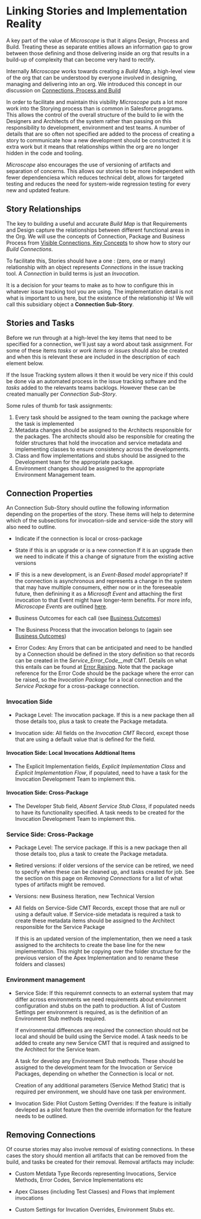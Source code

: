 
# Linking Stories and Implementation Reality

A key part of the value of *Microscope*
 is that it aligns Design, Process and Build. Treating these as separate entities allows an information gap to grow between those defining and those delivering inside an org that results in a build-up of complexity that can become very hard to rectify. 
 
 Internally *Microscope* works towards creating a *Build Map*, a high-level view of the org that can be understood by everyone involved in designing, managing and delivering into an org. We introduced this concept in our discussion on [Connections, Process and Build](../solution/ConnectionsProcessBuild.md)

In order to facilitate and maintain this visbility *Microscope* puts a lot more work into the Storying process than is common in Salesforce programs. This allows the control of the overall structure of the build to lie with the Designers and Architects of the system rather than passing on this responsibility to development, environment and test teams. A number of details that are so often not specified are added to the process of creating a story to communicate how a new development should be constructed: it is extra work but it means that relationships within the org are no longer hidden in the code and tooling.

*Microscope* also encourages the use of versioning of artifacts and separation of concerns. This allows our stories to be more independent with fewer dependenciesa which reduces technical debt, allows for targeted testing and reduces the need for system-wide regression testing for every new and updated feature.



## Story Relationships

The key to building a useful and accurate *Build Map* is that Requirements and Design capture the relationships between different functional areas in the Org. We will use the concepts of Connection, Package and Business Process from [Visible Connections, Key Concepts](../solution/VisibleConnections.md) to show how to story our *Build Connections*.


To facilitate this, 
Stories should have a one : (zero, one or many) relationship with an object represents *Connections* in the issue tracking tool. A *Connection* in build terms is just an *Invocation*.

It is a decision for your teams to make as to how to configure this in whatever issue tracking tool you are using. The implementation detail is not what is important to us here, but the existence of the relationship is! We will call this subsidiary object a **Connection Sub-Story**.



## Stories and Tasks

Before we run through at a high-level the key items that need to be specified for a connection, we'll just say a word about task assignment. For some of these items *tasks* or *work items* or *issues* should also be created and when this is relevant these are included in the description of each element below. 

If the Issue Tracking system allows it then it would be very nice if this could be done via an automated process in the issue tracking software and the *tasks* added to the relevants teams backlogs. However these can be created manually per *Connection Sub-Story*.

Some rules of thumb for task assignments:

1. Every task should be assigned to the team owning the package where the task is implemented 
2. Metadata changes should be assigned to the Architects responsible for the packages. The architects should also be responsible for creating the folder structures that hold the invocation and service metadata and implementing classes to ensure consistency across the developments.
3. Class and flow implementations and stubs should be assigned to the Development team for the appropriate package. 
4. Environment changes should be assigned to the appropriate Environment Management team. 


## Connection Properties

An Connection Sub-Story should outline the following information depending on the properties of the story. These items will help to determine which of the subsections for invocation-side and service-side the story will also need to outline.

- Indicate if the connection is local or cross-package

- State if this is an upgrade or is a new connection
If it is an upgrade then we need to indicate if this a change of signature from the existing active versions

- IF this is a new development, is an *Event-Based model* appropriate? If the connection is asynchronous and represents a change in the system that may have multiple consumers, either now or in the foreseeable future, then definining it as a *Microsoft Event* and attaching the first invocation to that Event might have longer-term benefits. For more info, *Microscope Events* are outlined [here](../use-cases/Events.md).  

- Business Outcomes for each call (see [Business Outcomes](../getting-started/BusinessOutcomes.md))

- The Business Process that the invocation belongs to (again see [Business Outcomes](../getting-started/BusinessOutcomes.md))

- Error Codes: Any Errors that can be anticipated and need to be handled by a Connection should be defined in the story definition so that records can be created in the *Service_Error_Code__mdt* CMT. Details on what this entails can be found at [Error Raising](../getting-started/ErrorRaising.md). Note that the package reference for the Error Code should be the package where the error can be raised, so the *Invocation Package* for a local connection and the *Service Package* for a cross-package connection.


### Invocation Side

- Package Level: The invocation package. If this is a new package then all those details too, plus a task to create the Package metadata.

- Invocation side: All fields on the *Invocation CMT* Record, except those that are using a default value that is defined for the field. 



#### Invocation Side: Local Invocations Addtional Items

- The Explicit Implementation fields, *Explicit Implementation Class* and *Explicit Implementation Flow*, if populated, need to have a task for the Invocation Development Team to implement this.


#### Invocation Side: Cross-Package 

- The Developer Stub field, *Absent Service Stub Class*, if populated needs to have its functionality specified. A task needs to be created for the Invocation Development Team to implement this.


### Service Side: Cross-Package 

- Package Level: The service package. If this is a new package then all those details too, plus a task to create the Package metadata.

- Retired versions: if older versions of the service can be retired, we need to specify when these can be cleaned up, and tasks created for job. See the section on this page on *Removing Connections* for a list of what types of artifacts might be removed.

- Versions: new Business Iteration, new Technical Version

- All fields on Service-Side CMT Records, except those that are null or using a default value. If Service-side metadata is required a task to create these metadata items should be assigned to the Architect responsible for the Service Package
    
    If this is an updated version of the implementation, then we need a task assigned to the architects to create the base line for the new implementation. This might be copying over the folder structure for the previous version of the Apex Implementation and to rename these folders and classes)

###  Environment management

- Service Side: If this requiremnt connects to an external system that may differ across environments we need requirements about environment configuration and stubs on the path to production. A list of Custom Settings per environment is required, as is the definition of an Environment Stub methods required. 

    If environmental diffeences are required the connection should not be local and should be build using the Service model. A task needs to be added to create any new Service CMT that is required and assigned to the Architect for the Service team.

    A task for develop any Environment Stub methods. These should be assigned to the development team for the Invocation or Service Packages, depending on whether the Connection is local or not.

    Creation of any additional parameters (Service Method Static) that is required per environment, we should have one task per environment.

- Invocation Side: Pilot Custom Setting Overrides: If the feature is initially devleped as a pilot feature then the override information for the feature needs to be outlined.

## Removing Connections

Of course stories may also involve removal of existing connections. In these cases the story should mention all artifacts that can be removed from the build, and tasks be created for their removal. Removal artifacts may include:

- Custom Metdata Type Records representing Invocations, Service Methods, Error Codes, Service Implementations etc

- Apex Classes (including Test Classes) and Flows that implement invocations

- Custom Settings for Invcation Overrides, Environment Stubs etc.


